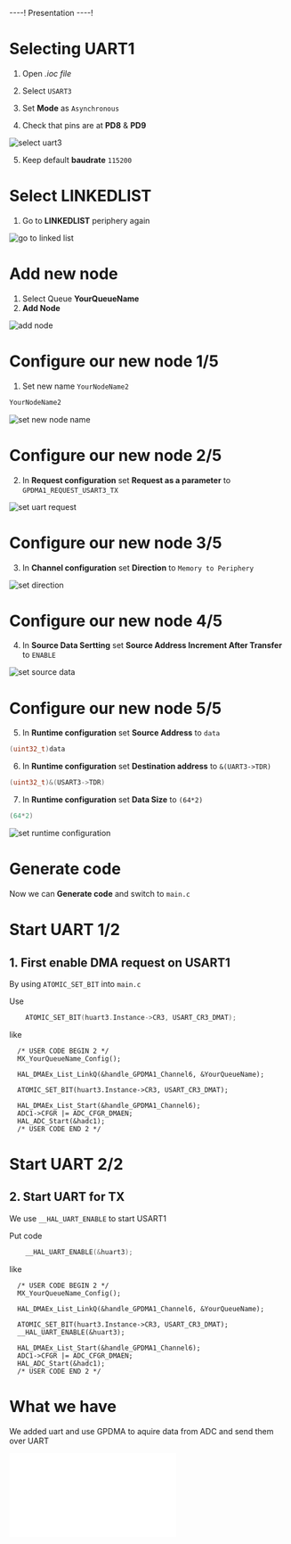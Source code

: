 ----!
Presentation
----!

# Selecting UART1

1. Open *.ioc file*
2. Select `USART3`
3. Set **Mode** as `Asynchronous`

4. Check that pins are at **PD8** & **PD9**

![select uart3](./img/CubeIDE_Uart3.apng)

5. Keep default **baudrate** `115200`

# Select LINKEDLIST

1. Go to **LINKEDLIST** periphery again

![go to linked list](./img/CubeIDE_LLIUsart.apng)

# Add new node

1. Select Queue **YourQueueName**
2. **Add Node**

![add node](./img/CubeIDE_LLIUsart1.apng)

# Configure our new node 1/5

1. Set new name `YourNodeName2`

```c
YourNodeName2
```

![set new node name](./img/CubeIDE_LLIUsart15.apng)

# Configure our new node 2/5

2. In **Request configuration** set **Request as a parameter** to `GPDMA1_REQUEST_USART3_TX`

![set uart request](./img/CubeIDE_LLIUsart25.apng)

# Configure our new node 3/5

3. In **Channel configuration** set **Direction** to `Memory to Periphery`

![set direction](./img/CubeIDE_LLIUsart35.apng)

# Configure our new node 4/5

4. In **Source Data Sertting** set **Source Address Increment After Transfer** to `ENABLE` 

![set source data](./img/CubeIDE_LLIUsart45.apng)

# Configure our new node 5/5

5. In **Runtime configuration** set **Source Address** to `data`

```c
(uint32_t)data
```

6. In **Runtime configuration** set **Destination address** to `&(UART3->TDR)`

```c
(uint32_t)&(USART3->TDR)
```

7. In **Runtime configuration** set **Data Size** to `(64*2)`

```c
(64*2)
```

![set runtime configuration](./img/CubeIDE_LLIUsart55.apng)

# Generate code

Now we can **Generate code** and switch to `main.c`

# Start UART 1/2

## 1. First enable DMA request on USART1

By using  `ATOMIC_SET_BIT` into `main.c`

Use 

```c
    ATOMIC_SET_BIT(huart3.Instance->CR3, USART_CR3_DMAT);
```

like 


```c-nc
  /* USER CODE BEGIN 2 */
  MX_YourQueueName_Config();

  HAL_DMAEx_List_LinkQ(&handle_GPDMA1_Channel6, &YourQueueName);
  
  ATOMIC_SET_BIT(huart3.Instance->CR3, USART_CR3_DMAT);

  HAL_DMAEx_List_Start(&handle_GPDMA1_Channel6);
  ADC1->CFGR |= ADC_CFGR_DMAEN;
  HAL_ADC_Start(&hadc1);
  /* USER CODE END 2 */
```

# Start UART 2/2

## 2. Start UART for TX

We use `__HAL_UART_ENABLE` to start USART1

Put code

```c
    __HAL_UART_ENABLE(&huart3);
```

like 

```c-nc
  /* USER CODE BEGIN 2 */
  MX_YourQueueName_Config();

  HAL_DMAEx_List_LinkQ(&handle_GPDMA1_Channel6, &YourQueueName);
  
  ATOMIC_SET_BIT(huart3.Instance->CR3, USART_CR3_DMAT);
  __HAL_UART_ENABLE(&huart3);

  HAL_DMAEx_List_Start(&handle_GPDMA1_Channel6);
  ADC1->CFGR |= ADC_CFGR_DMAEN;
  HAL_ADC_Start(&hadc1);
  /* USER CODE END 2 */
```

# What we have

We added uart and use GPDMA to aquire data from ADC and send them over UART

![adc dma uart](./img/adc_dma_uart.json)
